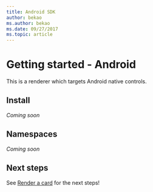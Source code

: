 ```yaml
---
title: Android SDK
author: bekao
ms.author: bekao
ms.date: 09/27/2017
ms.topic: article
---
```


# Getting started - Android

This is a renderer which targets Android native controls.

## Install
*Coming soon*

## Namespaces
*Coming soon*

## Next steps

See [Render a card](render-a-card.md) for the next steps!